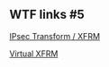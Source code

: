 ## WTF links #5

[IPsec Transform / XFRM](https://libreswan.org/wiki/images/e/e0/Netdev-0x12-ipsec-flow.pdf)

[Virtual XFRM](https://workshop.linux-ipsec.org/2018/slides/xfrm_interfaces.pdf) 

